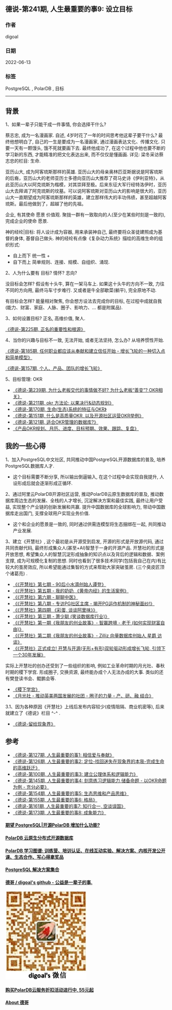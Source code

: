 ## 德说-第241期, 人生最重要的事9: 设立目标        
                                                                    
### 作者                                                                    
digoal                                                                    
                                                                    
### 日期                                                                    
2022-06-13                                                         
                                                                    
### 标签                                                                    
PostgreSQL , PolarDB , 目标                                               
                                                                    
----                                                      
                                                                    
## 背景    
  
1、如果一辈子只能干成一件事情, 你会选择干什么?    
  
蔡志忠, 成为一名漫画家.  自述, 4岁时花了一年的时间思考他这辈子要干什么? 最终他想明白了, 自己的一生是要成为一名漫画家, 通过漫画表达文化、传播文化. 只要一天有一颗馒头, 饿不死就要画下去. 最终他成功了, 在这个过程中他也要不断的学习新的东西, 才能精准的把文化表达出来, 而不仅仅是懂画画.   详见: 梁冬采访蔡志忠的栏目: 生命.    
  
亚历山大, 成为阿客琉斯那样的英雄.  亚历山大的母亲奥林匹亚斯据说是阿客琉斯的后裔，亚历山大的老师亚历士多德向亚历山大推荐了荷马史诗《伊利亚特》，从此亚历山大以阿克琉斯为楷模，对其崇拜至极。后来东征大军行经特洛伊时，亚历山大去拜谒了阿克琉斯的坟墓。可以说阿客琉斯对亚历山大的影响是很大的，亚历山大一直期望成为阿客琉斯那样的英雄，建立那样伟大的丰功伟绩，甚至超越阿客琉斯。最后他做到了，超越了他的先祖。  
  
企业, 有其使命 愿景 价值观.  聚拢一群有一致取向的人(至少在某些时刻是一致的), 完成企业的使命 愿景.    
  
神的经纶|目标:  将人设计成为容器, 用来承装神自己, 最终要将众圣徒建照成为基督的身体, 基督自己做头.  神的经纶有点像《复杂动力系统》描绘的高维生命的组织形式:   
- 自上而下 统一性 +   
- 自下而上 简单规则、连接、规模、自组织、涌现.    
  
  
2、人为什么要有 目标? 情怀? 志向?    
  
没目标会怎样? 假设有十头牛, 算在一架马车上. 如果这十头牛的方向不一致, 力往不同的方向用, 最终马车寸步难行.  又或者是牛全部歇菜(躺平), 完全原地不动.       
  
有目标会怎样? 能量相对聚焦, 你会想方设法去完成你的目标, 在过程中成就自我 (能力、财富、家庭、人脉、圈子、影响力、... 都是附属品).       
  
3、如何设置目标? 正名, 高维价值, 聚人.    
  
[《德说-第225期, 正名的重要性和根源》](../202305/20230507_01.md)    
  
4、当你的兴趣与目标不一致, 无法开始, 或者无法坚持, 怎么办? 从培养惯性开始.     
  
[《德说-第185期, 任何职业都应该从奉献和建立信任开始 - 增长飞轮的一种切入点和简单模型》](../202212/20221206_02.md)    
  
[《德说-第157期, 个人、产品、团队的增长飞轮》](../202210/20221007_03.md)    
  
5、目标管理: OKR  
- [《德说-第239期, 为什么老板交代的事情做不好? 为什么老板“善变”? OKR相关》](../202306/20230609_01.md)    
- [《德说-第211期, okr 方法论: 以果决行&动态规划》](../202303/20230319_05.md)    
- [《德说-第170期, 生命(生态)系统的特征与OKR》](../202211/20221113_01.md)    
- [《德说-第151期, 什么是高质量OKR, 以及开源社区运营OKR举例》](../202209/20220929_01.md)    
- [《德说-第121期, 适合OKR管理的数据库?》](../202207/20220729_01.md)    
- [《产品OKR规划、月历、进度、目标预期、效果、跟踪、复盘》](../202106/20210618_02.md)    
  
  
## 我的一些心得  
  
1、加入PostgreSQL中文社区, 共同推动中国PostgreSQL开源数据库的普及, 培养PostgreSQL数据库人才.    
- 这个目标需要不断分享, 所以输出倒逼输入, 在这个过程中会实现自我提升, 人设形成后就会逐渐形成正循环.  
  
2、通过阿里云PolarDB开源社区运营, 推动PolarDB云原生数据库的普及, 推动数据库周边生态的发展、全栈的人才增长, 沉淀解决方案和最佳实践, 最终让用户受益, 实现整个产业链的创新发展和共赢. 提升中国数据库的全球影响力, 带动中国数据库走出国门, 支撑全球用户实现业务价值.     
- 这个和企业的愿景是一致的, 同时通过供需连模型将生态捆绑在一起, 共同推动产业发展.  
  
3、建立《开慧社》, 这个最初是从开源受到启发, 开源的形式是开放源代码, 通过共同贡献代码, 最终形成集众人(甚至+AI)智慧于一身的开源产品.  开慧社的形式是开放思想, 希望集众人的智慧沉淀形成抽象的知识点以及背后的逻辑和数据、案例支撑, 成为可规模化复制的思想. 同时也看到了很多技术同学(包括我自己在内)有比较大的茧房效应, 所以希望能通过集智的方式来帮助大家突破茧房. (三个臭皮匠顶个诸葛亮) .       
- [《《开慧社》第七期 - 90后小水滴创始人谭登》](../202107/20210724_01.md)    
- [《《开慧社》第五期 - 我的奶奶,《黄帝内经》的生活案例》](../202107/20210714_04.md)    
- [《《开慧社》第六期 - 聊聊中医》](../202107/20210714_03.md)    
- [《《开慧社》第八期 - 专访PG社区主席 - 揭开PG运作机制的神秘面纱!》](../202107/20210704_01.md)    
- [《《开慧社》第四期 《彩蛋, 谈谈阿里味》》](../202106/20210627_01.md)    
- [《《开慧社》第三期 - 萧少聪 (笑谈数据库行业)》](../202106/20210626_02.md)    
- [《《开慧社》第一期《我朋友的创业故事》- 智赢跨境 - 老于 (如何实现财富自由)》](../202106/20210625_04.md)    
- [《《开慧社》第二期《我朋友的创业故事》- Zilliz 向量数据库创始人 星爵 访谈》](../202106/20210623_01.md)    
- [《《开慧社》正式成立! 开慧与开源(无形+有形)双轮驱动形成增长飞轮, 引领下一个30年发展》](../202106/20210618_01.md)    
  
实际上开慧社的创办还受到了一些组织的影响, 例如工业革命时期的月光社、春秋时期的稷下学宫. 形成圈子, 交换资源, 最终能办成个人无法办成的大事. 类似的还有樊登读书会、鲲鹏会等.     
- [《稷下学宫》](../202104/20210423_02.md)  
- [《月光社 - 推动英美两国发展的社团 - 圈子的力量 - 产、研、融 结合》](../202103/20210316_04.md)  
  
3\.1、因为各种原因《开慧社》上线后发布内容较少(疫情阻隔、商业机密等), 后来就建立了《德说》栏目 ^-^ .   
- [《德说-留给现象界》](../202108/20210818_02.md)     
  
  
## 参考  
- [《德说-第127期, 人生最重要的事1: 相信爱与奉献》](../202208/20220822_01.md)    
- [《德说-第126期, 人生最重要的事2: 定位-找回迷失在现象界的本我-完成生命的高维跃迁》](../202208/20220819_03.md)    
- [《德说-第100期, 人生最重要的事3: 建立公理体系和逻辑能力》](../202206/20220610_01.md)    
- [《德说-第145期, 人生最重要的事4: 刻意练习逻辑能力,储备命题 - 以OKR命题为例 - 充分必要》](../202209/20220917_01.md)    
- [《德说-第154期, 人生最重要的事5: 生态思维和产品思维》](../202210/20221001_03.md)    
- [《德说-第155期, 人生最重要的事6: 格局》](../202210/20221002_01.md)    
- [《德说-第161期, 人生最重要的事7: 知行合一, 空谈误国》](../202210/20221021_01.md)    
- [《德说-第173期, 人生最重要的事8: 成象能力》](../202211/20221116_03.md)    
  
  
  
#### [期望 PostgreSQL|开源PolarDB 增加什么功能?](https://github.com/digoal/blog/issues/76 "269ac3d1c492e938c0191101c7238216")
  
  
#### [PolarDB 云原生分布式开源数据库](https://github.com/ApsaraDB "57258f76c37864c6e6d23383d05714ea")
  
  
#### [PolarDB 学习图谱: 训练营、培训认证、在线互动实验、解决方案、内核开发公开课、生态合作、写心得拿奖品](https://www.aliyun.com/database/openpolardb/activity "8642f60e04ed0c814bf9cb9677976bd4")
  
  
#### [PostgreSQL 解决方案集合](../201706/20170601_02.md "40cff096e9ed7122c512b35d8561d9c8")
  
  
#### [德哥 / digoal's github - 公益是一辈子的事.](https://github.com/digoal/blog/blob/master/README.md "22709685feb7cab07d30f30387f0a9ae")
  
  
![digoal's wechat](../pic/digoal_weixin.jpg "f7ad92eeba24523fd47a6e1a0e691b59")
  
  
#### [购买PolarDB云服务折扣活动进行中, 55元起](https://www.aliyun.com/activity/new/polardb-yunparter?userCode=bsb3t4al "e0495c413bedacabb75ff1e880be465a")
  
  
#### [About 德哥](https://github.com/digoal/blog/blob/master/me/readme.md "a37735981e7704886ffd590565582dd0")
  
